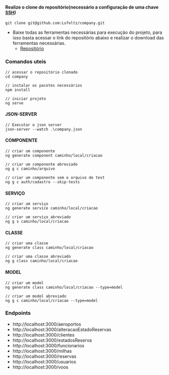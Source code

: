
#### Realize o clone do repositório(necessário a configuração de uma chave [SSH](https://www.youtube.com/watch?v=B4p5P3UlD6I))


```
git clone git@github.com:Lufeltz/company.git
```
* Baixe todas as ferramentas necessárias para execução do projeto, para isso basta acessar o link do repositório abaixo e realizar o download das ferramentas necessárias.
    * [Repositório](https://github.com/Lufeltz/lol?tab=readme-ov-file#antes-de-executar-o-projeto-%C3%A9-necess%C3%A1rio-o-download-de-algumas-ferramentas) 


### Comandos uteis
```
// acessar o repositório clonado
cd company
```
```
// instalar os pacotes necessários
npm install
```
```
// iniciar projeto
ng serve
```
#### JSON-SERVER
```
// Executar o json server
json-server --watch .\company.json
```
#### COMPONENTE

```
// criar um componente
ng generate component caminho/local/criacao
```
```
// criar um componente abreviado
ng g c caminho/arquivo
```
```
// criar um componente sem o arquivo de test
ng g c auth/cadastro --skip-tests
```

#### SERVIÇO
```
// criar um serviço
ng generate service caminho/local/criacao
```
```
// criar um serviço abreviado
ng g s caminho/local/criacao
```
#### CLASSE

```
// criar uma classe
ng generate class caminho/local/criacao
```
```
// criar uma classe abreviado
ng g class caminho/local/criacao
```

#### MODEL
```
// criar um model
ng generate class caminho/local/criacao --type=model
```
```
// criar um model abreviado
ng g c caminho/local/criacao --type=model
```

### Endpoints
* http://localhost:3000/aeroportos
* http://localhost:3000/alteracaoEstadoReservas
* http://localhost:3000/clientes
* http://localhost:3000/estadosReserva
* http://localhost:3000/funcionarios
* http://localhost:3000/milhas
* http://localhost:3000/reservas
* http://localhost:3000/usuarios
* http://localhost:3000/voos
